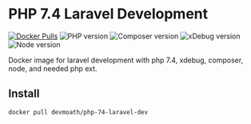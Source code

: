 # PHP 7.4 Laravel Development

[![Docker Pulls](https://img.shields.io/docker/pulls/devmoath/php-74-laravel-dev?style=for-the-badge)](https://hub.docker.com/r/devmoath/php-74-laravel-dev/)
![PHP version](https://img.shields.io/badge/PHP-7.4--FPM-blue?style=for-the-badge)
![Composer version](https://img.shields.io/badge/COMPOSER-2.1.2-blue?style=for-the-badge)
![xDebug version](https://img.shields.io/badge/XDEBUG-3.0.4-blue?style=for-the-badge)
![Node version](https://img.shields.io/badge/node-16-blue?style=for-the-badge)

Docker image for laravel development with php 7.4, xdebug, composer, node, and needed php ext.

## Install

```shell script
docker pull devmoath/php-74-laravel-dev
```
